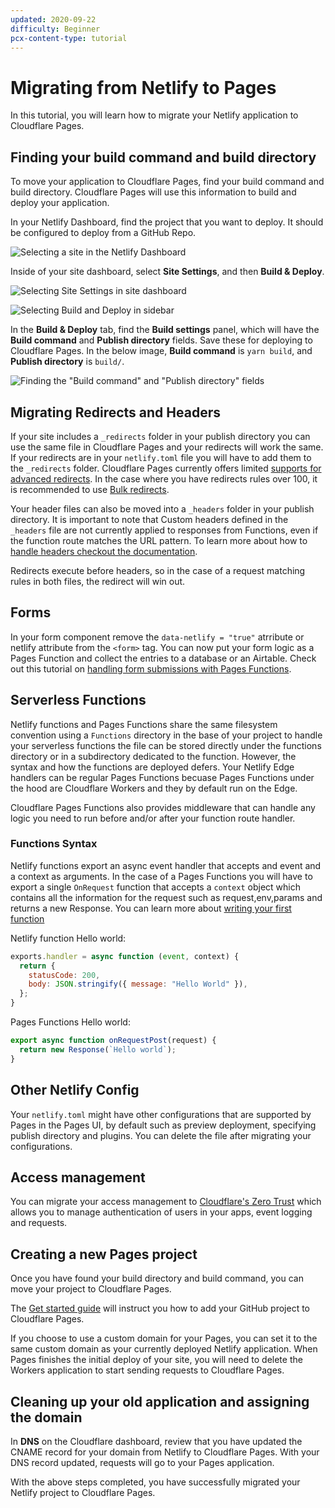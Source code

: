 ```yaml
---
updated: 2020-09-22
difficulty: Beginner
pcx-content-type: tutorial
---
```


# Migrating from Netlify to Pages

In this tutorial, you will learn how to migrate your Netlify application to Cloudflare Pages.

## Finding your build command and build directory

To move your application to Cloudflare Pages, find your build command and build directory. Cloudflare Pages will use this information to build and deploy your application.

In your Netlify Dashboard, find the project that you want to deploy. It should be configured to deploy from a GitHub Repo.

![Selecting a site in the Netlify Dashboard](./netlify-deploy-1.png)

Inside of your site dashboard, select **Site Settings**, and then **Build & Deploy**.

![Selecting Site Settings in site dashboard](./netlify-deploy-2.png)

![Selecting Build and Deploy in sidebar](./netlify-deploy-3.png)

In the **Build & Deploy** tab, find the **Build settings** panel, which will have the **Build command** and **Publish directory** fields. Save these for deploying to Cloudflare Pages. In the below image, **Build command** is `yarn build`, and **Publish directory** is `build/`.

![Finding the "Build command" and "Publish directory" fields](./netlify-deploy-4.png)

## Migrating Redirects and Headers

If your site includes a `_redirects` folder in your publish directory you can use the same file in Cloudflare Pages and your redirects will work the same. If your redirects are in your `netlify.toml` file you will have to add them to the `_redirects` folder. Cloudflare Pages currently offers limited [supports for advanced redirects](https://developers.cloudflare.com/pages/platform/redirects). In the case where you have redirects rules over 100, it is recommended to use [Bulk redirects](https://developers.cloudflare.com/rules/bulk-redirects/create-dashboard).

Your header files can also be moved into a `_headers` folder in your publish directory. It is important to note that Custom headers defined in the `_headers` file are not currently applied to responses from Functions, even if the function route matches the URL pattern. To learn more about how to [handle headers checkout the documentation](https://developers.cloudflare.com/pages/platform/headers).

<Aside type='note'>

Redirects execute before headers, so in the case of a request matching rules in both files, the redirect will win out.

</Aside>

## Forms 

In your form component remove the `data-netlify = "true"` atrribute or netlify attribute from the `<form>` tag. You can now put your form logic as a Pages Function and collect the entries to a database or an Airtable. Check out this tutorial on [handling form submissions with Pages Functions](https://developers.cloudflare.com/pages/tutorials/forms).

## Serverless Functions 

Netlify functions and Pages Functions share the same filesystem convention using a `Functions` directory in the base of your project to handle your serverless functions the file can be stored directly under the functions directory or in a subdirectory dedicated to the function.  However, the syntax and how the functions are deployed defers. Your Netlify Edge handlers can be regular Pages Functions becuase Pages Functions under the hood are Cloudflare Workers and they by default run on the Edge. 

Cloudflare Pages Functions also provides middleware that can handle any logic you need to run before and/or after your function route handler. 


### Functions Syntax

Netlify functions export an async event handler that accepts and event and a context as arguments. In the case of a Pages Functions you will have to export a single `OnRequest` function that accepts a `context` object which contains all the information for the request such as request,env,params  and returns a new Response. You can learn more about [writing your first function](https://developers.cloudflare.com/pages/platform/functions#writing-your-first-function)

Netlify function Hello world:

```js
exports.handler = async function (event, context) {
  return {
    statusCode: 200,
    body: JSON.stringify({ message: "Hello World" }),
  };
}

```

Pages Functions Hello world:

```js
export async function onRequestPost(request) {
  return new Response(`Hello world`);
}
```

## Other Netlify Config

Your `netlify.toml` might have other configurations that are supported by Pages in the Pages UI, by default such as preview deployment, specifying publish directory and plugins. You can delete the file after migrating your configurations. 


## Access management

You can migrate your access management to [Cloudflare's Zero Trust](https://developers.cloudflare.com/cloudflare-one/) which allows you to manage authentication of users in your apps, event logging and requests. 
## Creating a new Pages project

Once you have found your build directory and build command, you can move your project to Cloudflare Pages.

The [Get started guide](/get-started) will instruct you how to add your GitHub project to Cloudflare Pages.

If you choose to use a custom domain for your Pages, you can set it to the same custom domain as your currently deployed Netlify application. When Pages finishes the initial deploy of your site, you will need to delete the Workers application to start sending requests to Cloudflare Pages.

## Cleaning up your old application and assigning the domain

In **DNS** on the Cloudflare dashboard, review that you have updated the CNAME record for your domain from Netlify to Cloudflare Pages. With your DNS record updated, requests will go to your Pages application.

With the above steps completed, you have successfully migrated your Netlify project to Cloudflare Pages.
